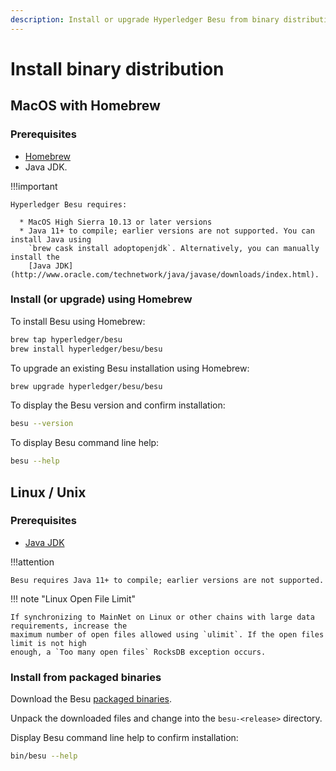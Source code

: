 ```yaml
---
description: Install or upgrade Hyperledger Besu from binary distribution
---
```


# Install binary distribution

## MacOS with Homebrew

### Prerequisites

* [Homebrew](https://brew.sh/)
* Java JDK.

!!!important

    Hyperledger Besu requires:

      * MacOS High Sierra 10.13 or later versions
      * Java 11+ to compile; earlier versions are not supported. You can install Java using
        `brew cask install adoptopenjdk`. Alternatively, you can manually install the
        [Java JDK](http://www.oracle.com/technetwork/java/javase/downloads/index.html).

### Install (or upgrade) using Homebrew

To install Besu using Homebrew:

```bash
brew tap hyperledger/besu
brew install hyperledger/besu/besu
```

To upgrade an existing Besu installation using Homebrew:

```bash
brew upgrade hyperledger/besu/besu
```

To display the Besu version and confirm installation:

```bash
besu --version
```

To display Besu command line help:

```bash
besu --help
```

## Linux / Unix

### Prerequisites

* [Java JDK](http://www.oracle.com/technetwork/java/javase/downloads/index.html)

!!!attention

    Besu requires Java 11+ to compile; earlier versions are not supported.
    
!!! note "Linux Open File Limit"

    If synchronizing to MainNet on Linux or other chains with large data requirements, increase the
    maximum number of open files allowed using `ulimit`. If the open files limit is not high
    enough, a `Too many open files` RocksDB exception occurs.

### Install from packaged binaries

Download the Besu [packaged binaries](https://pegasys.tech/solutions/hyperledger-besu/).

Unpack the downloaded files and change into the `besu-<release>` directory.

Display Besu command line help to confirm installation:

```bash tab="Linux/macOS"
bin/besu --help
```
